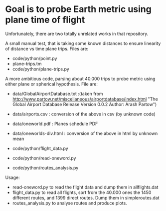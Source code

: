 # Goal is to probe Earth metric using plane time of flight

Unfortunately, there are two totally unrelated works in that repository.

A small manual test, that is taking some known distances to ensure linearity of distance vs time plane trips.
Files are:
   - code/python/point.py
   - plane-trips.tm
   - code/python/plane-trips.py

A more ambitious code, parsing about 40.000 trips to probe metric using either plane or spherical hypothesis.
File are:
   - data/GlobalAirportDatabase.txt :(taken from http://www.partow.net/miscellaneous/airportdatabase/index.html "The Global Airport Database Release Version 0.0.2 Author: Arash Partow")
   - data/airports.csv  : conversion of the above in csv (by unknown code)
   - data/oneworld.pdf       : Planes schedule PDF
   - data/oneworlds-div.html : conversion of the above in html by unknown mean

   - code/python/flight_data.py
   - code/python/read-oneword.py
   - code/python/routes_analysis.py

Usage:
   - read-oneword.py to read the flight data and dump them in allflights.dat
   - flight_data.py to read all flights, sort from the 40.000 ones the 1450 different routes, and 1399 direct routes. Dump them in simpleroutes.dat
   - routes_analysis.py to analyse routes and produce plots.

